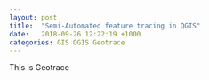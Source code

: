 ```yaml
---
layout: post
title:  "Semi-Automated feature tracing in QGIS"
date:   2018-09-26 12:22:19 +1000
categories: GIS QGIS Geotrace
---
```

This is Geotrace
